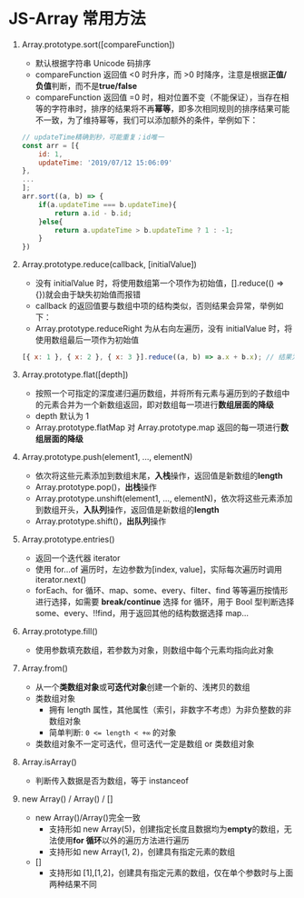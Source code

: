 # JS-Array 常用方法

1. Array.prototype.sort([compareFunction])

   - 默认根据字符串 Unicode 码排序
   - compareFunction 返回值 <0 时升序，而 >0 时降序，注意是根据**正值/负值**判断，而不是**true/false**
   - compareFunction 返回值 =0 时，相对位置不变（不能保证），当存在相等的字符串时，排序的结果将不再**幂等**，即多次相同规则的排序结果可能不一致，为了维持幂等，我们可以添加额外的条件，举例如下：

   ```js
   // updateTime精确到秒，可能重复；id唯一
   const arr = [{
       id: 1,
       updateTime: '2019/07/12 15:06:09'
   },
   ...
   ];
   arr.sort((a, b) => {
       if(a.updateTime === b.updateTime){
           return a.id - b.id;
       }else{
           return a.updateTime > b.updateTime ? 1 : -1;
       }
   })
   ```

2. Array.prototype.reduce(callback, [initialValue])

   - 没有 initialValue 时，将使用数组第一个项作为初始值，[].reduce(() => {})就会由于缺失初始值而报错
   - callback 的返回值要与数组中项的结构类似，否则结果会异常，举例如下：
   - Array.prototype.reduceRight 为从右向左遍历，没有 initialValue 时，将使用数组最后一项作为初始值

   ```js
   [{ x: 1 }, { x: 2 }, { x: 3 }].reduce((a, b) => a.x + b.x); // 结果为NaN，第一次计算的结果为3，作为下一次计算的'a'，a.x -> NaN
   ```

3. Array.prototype.flat([depth])

   - 按照一个可指定的深度递归遍历数组，并将所有元素与遍历到的子数组中的元素合并为一个新数组返回，即对数组每一项进行**数组层面的降级**
   - depth 默认为 1
   - Array.prototype.flatMap 对 Array.prototype.map 返回的每一项进行**数组层面的降级**

4. Array.prototype.push(element1, ..., elementN)

   - 依次将这些元素添加到数组末尾，**入栈**操作，返回值是新数组的**length**
   - Array.prototype.pop()，**出栈**操作
   - Array.prototype.unshift(element1, ..., elementN)，依次将这些元素添加到数组开头，**入队列**操作，返回值是新数组的**length**
   - Array.prototype.shift()，**出队列**操作

5. Array.prototype.entries()

   - 返回一个迭代器 iterator
   - 使用 for...of 遍历时，左边参数为[index, value]，实际每次遍历时调用 iterator.next()
   - forEach、for 循环、map、some、every、filter、find 等等遍历按情形进行选择，如需要 **break/continue** 选择 for 循环，用于 Bool 型判断选择 some、every、!!find，用于返回其他的结构数据选择 map...

6. Array.prototype.fill()

   - 使用参数填充数组，若参数为对象，则数组中每个元素均指向此对象

7. Array.from()

   - 从一个**类数组对象**或**可迭代对象**创建一个新的、浅拷贝的数组
   - 类数组对象
     - 拥有 length 属性，其他属性（索引，非数字不考虑）为非负整数的非数组对象
     - 简单判断: `0 <= length < +∞` 的对象
   - 类数组对象不一定可迭代，但可迭代一定是数组 or 类数组对象

8. Array.isArray()

   - 判断传入数据是否为数组，等于 instanceof

9. new Array() / Array() / []

   - new Array()/Array()完全一致
     - 支持形如 new Array(5)，创建指定长度且数据均为**empty**的数组，无法使用**for 循环**以外的遍历方法进行遍历
     - 支持形如 new Array(1, 2)，创建具有指定元素的数组
   - []
     - 支持形如 [1],[1,2]，创建具有指定元素的数组，仅在单个参数时与上面两种结果不同

